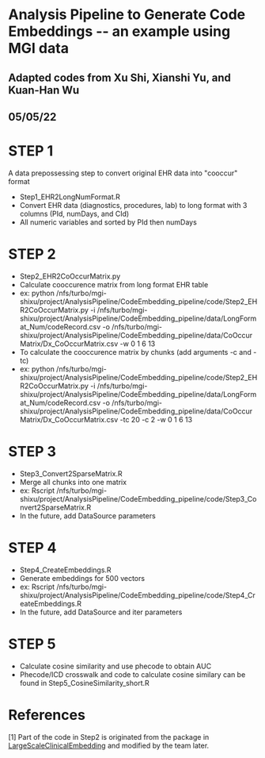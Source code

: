 # Analysis Pipeline to Generate Code Embeddings -- an example using MGI data

## Adapted codes from Xu Shi, Xianshi Yu, and Kuan-Han Wu ##
## 05/05/22 ##

# STEP 1 #
A data prepossessing step to convert original EHR data into "cooccur" format
- Step1_EHR2LongNumFormat.R
- Convert EHR data (diagnostics, procedures, lab) to long format with 3 columns (PId, numDays, and CId)
- All numeric variables and sorted by PId then numDays

# STEP 2 #
- Step2_EHR2CoOccurMatrix.py
- Calculate cooccurence matrix from long format EHR table
- ex: python /nfs/turbo/mgi-shixu/project/AnalysisPipeline/CodeEmbedding_pipeline/code/Step2_EHR2CoOccurMatrix.py -i /nfs/turbo/mgi-shixu/project/AnalysisPipeline/CodeEmbedding_pipeline/data/LongFormat_Num/codeRecord.csv -o /nfs/turbo/mgi-shixu/project/AnalysisPipeline/CodeEmbedding_pipeline/data/CoOccurMatrix/Dx_CoOccurMatrix.csv -w 0 1 6 13
- To calculate the cooccurence matrix by chunks (add arguments -c and -tc)
- ex: python /nfs/turbo/mgi-shixu/project/AnalysisPipeline/CodeEmbedding_pipeline/code/Step2_EHR2CoOccurMatrix.py -i /nfs/turbo/mgi-shixu/project/AnalysisPipeline/CodeEmbedding_pipeline/data/LongFormat_Num/codeRecord.csv -o /nfs/turbo/mgi-shixu/project/AnalysisPipeline/CodeEmbedding_pipeline/data/CoOccurMatrix/Dx_CoOccurMatrix.csv -tc 20 -c 2 -w 0 1 6 13

# STEP 3 #
- Step3_Convert2SparseMatrix.R
- Merge all chunks into one matrix
- ex: Rscript /nfs/turbo/mgi-shixu/project/AnalysisPipeline/CodeEmbedding_pipeline/code/Step3_Convert2SparseMatrix.R
- In the future, add DataSource parameters

# STEP 4 #
- Step4_CreateEmbeddings.R
- Generate embeddings for 500 vectors
- ex: Rscript /nfs/turbo/mgi-shixu/project/AnalysisPipeline/CodeEmbedding_pipeline/code/Step4_CreateEmbeddings.R
- In the future, add DataSource and iter parameters

# STEP 5 #
- Calculate cosine similarity and use phecode to obtain AUC
- Phecode/ICD crosswalk and code to calculate cosine similary can be found in Step5_CosineSimilarity_short.R

# References #
[1] Part of the code in Step2 is originated from the package in [LargeScaleClinicalEmbedding](https://github.com/rusheniii/LargeScaleClinicalEmbedding) and modified by the team later.
